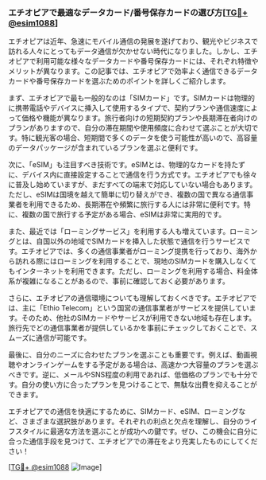 ### エチオピアで最適なデータカード/番号保存カードの選び方[[TG💪+ @esim1088](https://t.me/s/esim1088)]

エチオピアは近年、急速にモバイル通信の発展を遂げており、観光やビジネスで訪れる人々にとってもデータ通信が欠かせない時代になりました。しかし、エチオピアで利用可能な様々なデータカードや番号保存カードには、それぞれ特徴やメリットが異なります。この記事では、エチオピアで効率よく通信できるデータカードや番号保存カードを選ぶためのポイントを詳しくご紹介します。

まず、エチオピアで最も一般的なのは「SIMカード」です。SIMカードは物理的に携帯電話やデバイスに挿入して使用するタイプで、契約プランや通信速度によって価格や機能が異なります。旅行者向けの短期契約プランや長期滞在者向けのプランがありますので、自分の滞在期間や使用頻度に合わせて選ぶことが大切です。特に観光客の場合、短期間で多くのデータを使う可能性が高いので、高容量のデータパッケージが含まれているプランを選ぶと便利です。

次に、「eSIM」も注目すべき技術です。eSIMとは、物理的なカードを持たずに、デバイス内に直接設定することで通信を行う方式です。エチオピアでも徐々に普及し始めていますが、まだすべての端末で対応していない場合もあります。ただし、eSIMは国境を越えて簡単に切り替えができ、複数の国で異なる通信事業者を利用できるため、長期滞在や頻繁に旅行する人には非常に便利です。特に、複数の国で旅行する予定がある場合、eSIMは非常に実用的です。

また、最近では「ローミングサービス」を利用する人も増えています。ローミングとは、自国以外の地域でSIMカードを挿入した状態で通信を行うサービスです。エチオピアでは、多くの通信事業者がローミング提携を行っており、海外から訪れる際にはローミングを利用することで、現地のSIMカードを購入しなくてもインターネットを利用できます。ただし、ローミングを利用する場合、料金体系が複雑になることがあるので、事前に確認しておく必要があります。

さらに、エチオピアの通信環境についても理解しておくべきです。エチオピアでは、主に「Ethio Telecom」という国営の通信事業者がサービスを提供しています。そのため、他社のSIMカードやサービスが利用できない地域も存在します。旅行先でどの通信事業者が提供しているかを事前にチェックしておくことで、スムーズに通信が可能です。

最後に、自分のニーズに合わせたプランを選ぶことも重要です。例えば、動画視聴やオンラインゲームをする予定がある場合は、高速かつ大容量のプランを選ぶべきです。逆に、メールやSNS程度の利用であれば、低価格のプランでも十分です。自分の使い方に合ったプランを見つけることで、無駄な出費を抑えることができます。

エチオピアでの通信を快適にするために、SIMカード、eSIM、ローミングなど、さまざまな選択肢があります。それぞれの利点と欠点を理解し、自分のライフスタイルに最適な方法を選ぶことが成功への鍵です。ぜひ、この機会に自分に合った通信手段を見つけて、エチオピアでの滞在をより充実したものにしてください！

[[TG💪+ @esim1088](https://t.me/s/esim1088) ![Image](https://i.postimg.cc/Y0z9fWf4/image.png)]